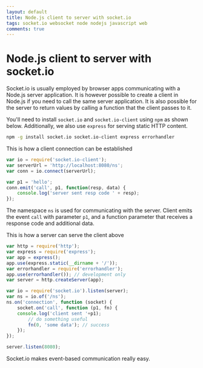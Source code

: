 ```yaml
---
layout: default
title: Node.js client to server with socket.io
tags: socket.io websocket node nodejs javascript web
comments: true
---
```

# Node.js client to server with socket.io

Socket.io is usually employed by browser apps communicating with a Node.js server application. It is however possible to create a client in Node.js if you need to call the same server application. It is also possible for the server to return values by calling a function that the client passes to it.

You'll need to install `socket.io` and `socket.io-client` using `npm` as shown below. Additionally, we also use `express` for serving static HTTP content.

```bash
npm -g install socket.io socket.io-client express errorhandler
```

This is how a client connection can be established

```javascript
var io = require('socket.io-client');
var serverUrl = 'http://localhost:8080/ns';
var conn = io.connect(serverUrl);

var p1 = 'hello';
conn.emit('call', p1, function(resp, data) {
    console.log('server sent resp code ' + resp);
});
```

The namespace `ns` is used for communicating with the server. Client emits the event `call` with parameter `p1`, and a function parameter that receives a response code and additional data.

This is how a server can serve the client above

```javascript
var http = require('http');
var express = require('express');
var app = express();
app.use(express.static(__dirname + '/'));
var errorhandler = require('errorhandler');
app.use(errorhandler()); // development only
var server = http.createServer(app);

var io = require('socket.io').listen(server);
var ns = io.of('/ns');
ns.on('connection', function (socket) {
    socket.on('call', function (p1, fn) {
    console.log('client sent '+p1);
        // do something useful
        fn(0, 'some data'); // success
    });
});

server.listen(8080);
```

Socket.io makes event-based communication really easy.
